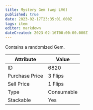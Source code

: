 ```yaml
---
title: Mystery Gem (wep LV6)
published: true
date: 2023-02-17T23:35:01.000Z
tags: item
editor: markdown
dateCreated: 2023-02-16T00:00:00.000Z
---
```


Contains a randomized Gem.

|Attribute|Value|
|-|-|
|ID|6820|
|Purchase Price|3 Flips|
|Sell Price|1 Flips|
|Type|Consumable|
|Stackable|Yes|

